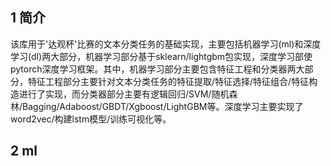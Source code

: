 ## 1 简介
该库用于'达观杯'比赛的文本分类任务的基础实现，主要包括机器学习(ml)和深度学习(dl)两大部分，机器学习部分基于sklearn/lightgbm包实现，深度学习部使pytorch深度学习框架。其中，机器学习部分主要包含特征工程和分类器两大部分，特征工程部分主要针对文本分类任务的特征提取/特征选择/特征组合/特征构造进行了实现，而分类器部分主要有逻辑回归/SVM/随机森林/Bagging/Adaboost/GBDT/Xgboost/LightGBM等。深度学习主要实现了word2vec/构建lstm模型/训练可视化等。<br>
## 2 ml
